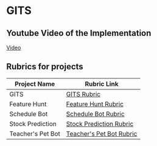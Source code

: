 # GITS

## Youtube Video of the Implementation

[Video](https://www.youtube.com/watch?v=u9UkXMBHkmo&ab_channel=SamiMK)

## Rubrics for projects

| **Project Name**  | **Rubric Link**                                                                                      |
| ----------------- | ---------------------------------------------------------------------------------------------------- |
| GITS              | [GITS Rubric](https://github.com/mksami22/Project-1/blob/main/Rubric/GITS.md)                        |
| Feature Hunt      | [Feature Hunt Rubric](https://github.com/mksami22/Project-1/blob/main/Rubric/FeatureHunt.md)         |
| Schedule Bot      | [Schedule Bot Rubric](https://github.com/mksami22/Project-1/blob/main/Rubric/ScheduleBot.md)         |
| Stock Prediction  | [Stock Prediction Rubric](https://github.com/mksami22/Project-1/blob/main/Rubric/StockPrediction.md) |
| Teacher's Pet Bot | [Teacher's Pet Bot Rubric](https://github.com/mksami22/Project-1/blob/main/Rubric/TeachersPetBot.md) |
